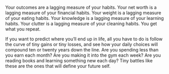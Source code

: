 Your outcomes are a lagging measure of your habits. Your net worth
is a lagging measure of your financial habits. Your weight is a lagging
measure of your eating habits. Your knowledge is a lagging measure of
your learning habits. Your clutter is a lagging measure of your cleaning
habits. You get what you repeat.

If you want to predict where you’ll end up in life, all you have to do
is follow the curve of tiny gains or tiny losses, and see how your daily
choices will compound ten or twenty years down the line. Are you
spending less than you earn each month? Are you making it into the
gym each week? Are you reading books and learning something new
each day? Tiny battles like these are the ones that will define your
future self.